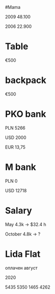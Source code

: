 
#Mama 

 2009 48.100

 2006 22.900

# Table

€500

# backpack

€500
 
# PKO bank
 
 PLN 5266
 
 USD 2000
 
 EUR 13,75
 
# M bank

PLN 0

USD 12718

# Salary 

May 4.3k -> $32.4 h

October 4.8k -> ?

# Lida Flat

оплачен август

2020

5435 5350 1465 4262


